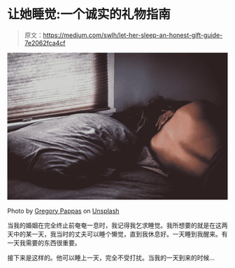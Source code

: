 # 让她睡觉:一个诚实的礼物指南

> 原文：<https://medium.com/swlh/let-her-sleep-an-honest-gift-guide-7e2062fca4cf>

![](img/33b97d48b84db5b637d4ea515a08c3f7.png)

Photo by [Gregory Pappas](https://unsplash.com/@sekibaku?utm_source=medium&utm_medium=referral) on [Unsplash](https://unsplash.com?utm_source=medium&utm_medium=referral)

当我的婚姻在完全终止前奄奄一息时，我记得我乞求睡觉。我所想要的就是在这两天中的某一天，我当时的丈夫可以睡个懒觉，直到我休息好。一天睡到我醒来。有一天我需要的东西很重要。

接下来是这样的。他可以睡上一天，完全不受打扰。当我的一天到来的时候…